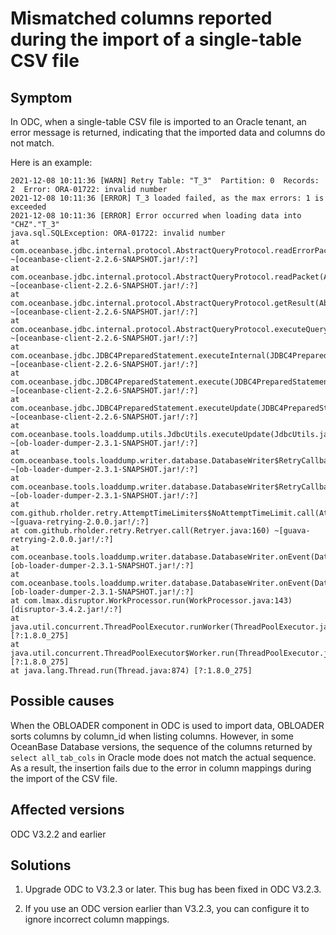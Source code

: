 Mismatched columns reported during the import of a single-table CSV file
=======================================

Symptom
-------------------------

In ODC, when a single-table CSV file is imported to an Oracle tenant, an error message is returned, indicating that the imported data and columns do not match.

Here is an example:

```shell
2021-12-08 10:11:36 [WARN] Retry Table: "T_3"  Partition: 0  Records: 2  Error: ORA-01722: invalid number
2021-12-08 10:11:36 [ERROR] T_3 loaded failed, as the max errors: 1 is exceeded
2021-12-08 10:11:36 [ERROR] Error occurred when loading data into "CHZ"."T_3"
java.sql.SQLException: ORA-01722: invalid number
at com.oceanbase.jdbc.internal.protocol.AbstractQueryProtocol.readErrorPacket(AbstractQueryProtocol.java:1973) ~[oceanbase-client-2.2.6-SNAPSHOT.jar!/:?]
at com.oceanbase.jdbc.internal.protocol.AbstractQueryProtocol.readPacket(AbstractQueryProtocol.java:1838) ~[oceanbase-client-2.2.6-SNAPSHOT.jar!/:?]
at com.oceanbase.jdbc.internal.protocol.AbstractQueryProtocol.getResult(AbstractQueryProtocol.java:1728) ~[oceanbase-client-2.2.6-SNAPSHOT.jar!/:?]
at com.oceanbase.jdbc.internal.protocol.AbstractQueryProtocol.executeQuery(AbstractQueryProtocol.java:359) ~[oceanbase-client-2.2.6-SNAPSHOT.jar!/:?]
at com.oceanbase.jdbc.JDBC4PreparedStatement.executeInternal(JDBC4PreparedStatement.java:229) ~[oceanbase-client-2.2.6-SNAPSHOT.jar!/:?]
at com.oceanbase.jdbc.JDBC4PreparedStatement.execute(JDBC4PreparedStatement.java:158) ~[oceanbase-client-2.2.6-SNAPSHOT.jar!/:?]
at com.oceanbase.jdbc.JDBC4PreparedStatement.executeUpdate(JDBC4PreparedStatement.java:190) ~[oceanbase-client-2.2.6-SNAPSHOT.jar!/:?]
at com.oceanbase.tools.loaddump.utils.JdbcUtils.executeUpdate(JdbcUtils.java:296) ~[ob-loader-dumper-2.3.1-SNAPSHOT.jar!/:?]
at com.oceanbase.tools.loaddump.writer.database.DatabaseWriter$RetryCallback.call(DatabaseWriter.java:550) ~[ob-loader-dumper-2.3.1-SNAPSHOT.jar!/:?]
at com.oceanbase.tools.loaddump.writer.database.DatabaseWriter$RetryCallback.call(DatabaseWriter.java:438) ~[ob-loader-dumper-2.3.1-SNAPSHOT.jar!/:?]
at com.github.rholder.retry.AttemptTimeLimiters$NoAttemptTimeLimit.call(AttemptTimeLimiters.java:78) ~[guava-retrying-2.0.0.jar!/:?]
at com.github.rholder.retry.Retryer.call(Retryer.java:160) ~[guava-retrying-2.0.0.jar!/:?]
at com.oceanbase.tools.loaddump.writer.database.DatabaseWriter.onEvent(DatabaseWriter.java:308) [ob-loader-dumper-2.3.1-SNAPSHOT.jar!/:?]
at com.oceanbase.tools.loaddump.writer.database.DatabaseWriter.onEvent(DatabaseWriter.java:71) [ob-loader-dumper-2.3.1-SNAPSHOT.jar!/:?]
at com.lmax.disruptor.WorkProcessor.run(WorkProcessor.java:143) [disruptor-3.4.2.jar!/:?]
at java.util.concurrent.ThreadPoolExecutor.runWorker(ThreadPoolExecutor.java:1149) [?:1.8.0_275]
at java.util.concurrent.ThreadPoolExecutor$Worker.run(ThreadPoolExecutor.java:624) [?:1.8.0_275]
at java.lang.Thread.run(Thread.java:874) [?:1.8.0_275]
```



Possible causes
-------------------------

When the OBLOADER component in ODC is used to import data, OBLOADER sorts columns by column_id when listing columns. However, in some OceanBase Database versions, the sequence of the columns returned by `select all_tab_cols` in Oracle mode does not match the actual sequence. As a result, the insertion fails due to the error in column mappings during the import of the CSV file.

Affected versions
--------------------------

ODC V3.2.2 and earlier

Solutions
---------------------

1. Upgrade ODC to V3.2.3 or later. This bug has been fixed in ODC V3.2.3.



2. If you use an ODC version earlier than V3.2.3, you can configure it to ignore incorrect column mappings.





